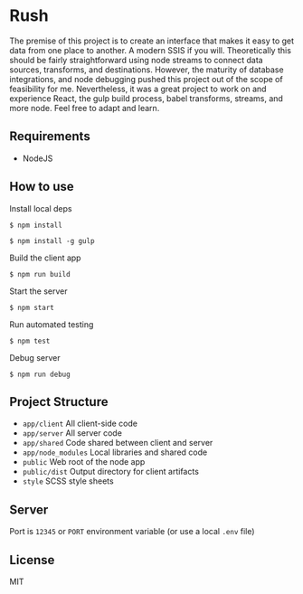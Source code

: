 # Rush

The premise of this project is to create an interface that makes it easy to get data from one place to another.  A modern SSIS if you will.  Theoretically this should be fairly straightforward using node streams to connect data sources, transforms, and destinations.  However, the maturity of database integrations, and node debugging pushed this project out of the scope of feasibility for me.  Nevertheless, it was a great project to work on and experience React, the gulp build process, babel transforms, streams, and more node.  Feel free to adapt and learn.

## Requirements

* NodeJS

## How to use

Install local deps

```
$ npm install

$ npm install -g gulp
```

Build the client app

```
$ npm run build
```

Start the server

```
$ npm start
```

Run automated testing

```
$ npm test
```

Debug server

```
$ npm run debug
```

## Project Structure

* `app/client` All client-side code
* `app/server` All server code
* `app/shared` Code shared between client and server
* `app/node_modules` Local libraries and shared code
* `public` Web root of the node app
* `public/dist` Output directory for client artifacts
* `style` SCSS style sheets

## Server

Port is `12345` or `PORT` environment variable (or use a local `.env` file)

## License
MIT
